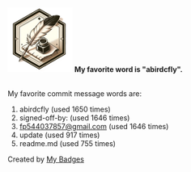 <img src="https://github.com/my-badges/my-badges/blob/master/badges/favorite-word/favorite-word.png?raw=true" alt="My favorite word is &quot;abirdcfly&quot;." title="My favorite word is &quot;abirdcfly&quot;." width="128">
<strong>My favorite word is &quot;abirdcfly&quot;.</strong>
<br><br>

My favorite commit message words are:

1. abirdcfly (used 1650 times)
2. signed-off-by: (used 1646 times)
3. <fp544037857@gmail.com> (used 1646 times)
4. update (used 917 times)
5. readme.md (used 755 times)


Created by <a href="https://github.com/my-badges/my-badges">My Badges</a>